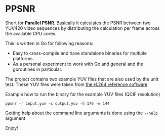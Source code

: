 # PPSNR
Short for **Parallel PSNR**. Basically it calculates the PSNR between two YUV420
video sequences by distributing the calculation per frame across the available
CPU cores.

This is written in Go for following reasons:
- Easy to cross-compile and have standalone binaries for multiple platforms.
- As a personal experiment to work with Go and general and the goroutines in
particular.

The project contains two example YUV files that are also used by the unit test.
These YUV files were taken from [the H.264 reference 
software](http://iphome.hhi.de/suehring/tml/)

Example how to run the binary for the example YUV files (QCIF resolution)
```
ppsnr -r input.yuv -c output.yuv -h 176 -w 144
```

Getting help about the command line arguments is done using the `--help` argument

Enjoy!